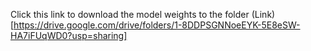 Click this link to download the model weights to the folder
(Link)[https://drive.google.com/drive/folders/1-8DDPSGNNoeEYK-5E8eSW-HA7iFUqWD0?usp=sharing]

